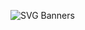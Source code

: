 ![SVG Banners](https://svg-banners.vercel.app/api?type=glitch&text1=BulkRename_nodejs&width=1200&height=200)
